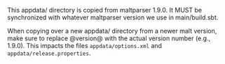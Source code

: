 This appdata/ directory is copied from maltparser 1.9.0.
It MUST be synchronized with whatever maltparser version we use in main/build.sbt.
 
When copying over a new appdata/ directory from a newer malt version, make sure to replace @version@ with the actual version number (e.g., 1.9.0). This impacts the files `appdata/options.xml` and `appdata/release.properties`.

